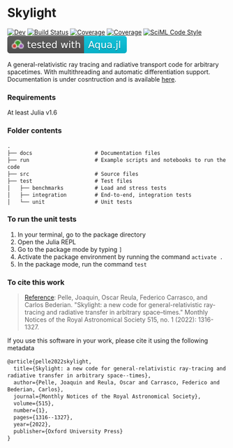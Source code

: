 # Skylight
[![Dev](https://img.shields.io/badge/docs-dev-blue.svg)](https://joaquinpelle.github.io/Skylight.jl/dev)
[![Build Status](https://github.com/joaquinpelle/Skylight.jl/actions/workflows/CI.yml/badge.svg?branch=main)](https://github.com/joaquinpelle/Skylight.jl/actions/workflows/CI.yml?query=branch%3Amain)
[![Coverage](https://codecov.io/gh/joaquinpelle/Skylight.jl/branch/main/graph/badge.svg)](https://codecov.io/gh/joaquinpelle/Skylight.jl)
[![Coverage](https://coveralls.io/repos/github/joaquinpelle/Skylight.jl/badge.svg?branch=main)](https://coveralls.io/github/joaquinpelle/Skylight.jl?branch=main)
[![SciML Code Style](https://img.shields.io/static/v1?label=code%20style&message=SciML&color=9558b2&labelColor=389826)](https://github.com/SciML/SciMLStyle)
[![Aqua QA](https://raw.githubusercontent.com/JuliaTesting/Aqua.jl/master/badge.svg)](https://github.com/JuliaTesting/Aqua.jl)

A general-relativistic ray tracing and radiative transport code for arbitrary spacetimes. With multithreading and automatic differentiation support. Documentation is under cosntruction and is available [here](https://joaquinpelle.github.io/Skylight.jl/dev).

### Requirements

At least Julia v1.6

### Folder contents

    .
    ├── docs                    # Documentation files
    ├── run                     # Example scripts and notebooks to run the code
    ├── src                     # Source files
    ├── test                    # Test files 
    │   ├── benchmarks          # Load and stress tests
    │   ├── integration         # End-to-end, integration tests
    │   └── unit                # Unit tests

### To run the unit tests

1. In your terminal, go to the package directory 
2. Open the Julia REPL
3. Go to the package mode by typing `]`
4. Activate the package environment by running the command `activate .`
5. In the package mode, run the command `test`

### To cite this work

> [Reference](https://academic.oup.com/mnras/article-abstract/515/1/1316/6631564): Pelle, Joaquin, Oscar Reula, Federico Carrasco, and Carlos Bederian. "Skylight: a new code for general-relativistic ray-tracing and radiative transfer in arbitrary space–times." Monthly Notices of the Royal Astronomical Society 515, no. 1 (2022): 1316-1327.

If you use this software in your work, please cite it using the following metadata

```
@article{pelle2022skylight,
  title={Skylight: a new code for general-relativistic ray-tracing and radiative transfer in arbitrary space--times},
  author={Pelle, Joaquin and Reula, Oscar and Carrasco, Federico and Bederian, Carlos},
  journal={Monthly Notices of the Royal Astronomical Society},
  volume={515},
  number={1},
  pages={1316--1327},
  year={2022},
  publisher={Oxford University Press}
}
```